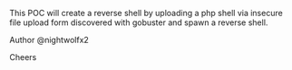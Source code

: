 This POC will create a reverse shell by uploading a php shell via insecure file upload form discovered with gobuster and spawn a reverse shell.

Author @nightwolfx2

Cheers

